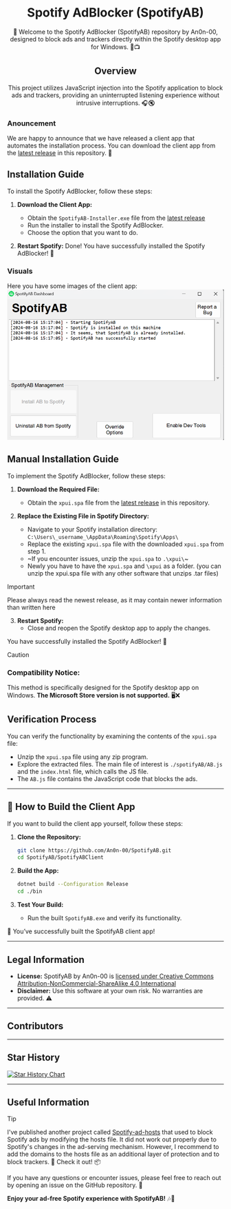 <div align="center">

# Spotify AdBlocker (SpotifyAB)

🎵 Welcome to the Spotify AdBlocker (SpotifyAB) repository by An0n-00, designed to block ads and trackers directly within the Spotify desktop app for Windows. 🚫📺

## Overview

This project utilizes JavaScript injection into the Spotify application to block ads and trackers, providing an uninterrupted listening experience without intrusive interruptions. 🎧🔇

</div>

### Anouncement

We are happy to announce that we have released a client app that automates the installation process. You can download the client app from the [latest release](https://github.com/An0n-00/SpotifyAB/releases/latest/download/SpotifyAB-Installer.exe) in this repository. 🚀

## Installation Guide

To install the Spotify AdBlocker, follow these steps:

1. **Download the Client App:**
   - Obtain the `SpotifyAB-Installer.exe` file from the [latest release](https://github.com/An0n-00/SpotifyAB/releases/latest/download/SpotifyAB-Installer.exe)
   - Run the installer to install the Spotify AdBlocker.
   - Choose the option that you want to do.

2. **Restart Spotify:**
Done! You have successfully installed the Spotify AdBlocker! 🎉

### Visuals

Here you have some images of the client app:
![Visual of the Client app](/docs/pics/visuals.png)

## Manual Installation Guide

To implement the Spotify AdBlocker, follow these steps:

1. **Download the Required File:**
   - Obtain the `xpui.spa` file from the [latest release](https://github.com/An0n-00/SpotifyAB/releases) in this repository.

2. **Replace the Existing File in Spotify Directory:**
   - Navigate to your Spotify installation directory:
     `C:\Users\_username_\AppData\Roaming\Spotify\Apps\`
   - Replace the existing `xpui.spa` file with the downloaded `xpui.spa` from step 1.
   - ~If you encounter issues, unzip the `xpui.spa` to `.\xpui\`~
   - Newly you have to have the `xpui.spa` and `\xpui` as a folder. (you can unzip the xpui.spa file with any other software that unzips .tar files)

> [!important]
> Please always read the newest release, as it may contain newer information than written here

3. **Restart Spotify:**
   - Close and reopen the Spotify desktop app to apply the changes.

You have successfully installed the Spotify AdBlocker! 🎉

> [!CAUTION]  
> ### Compatibility Notice:
> This method is specifically designed for the Spotify desktop app on Windows. **The Microsoft Store version is not supported.** 🖥️❌

## Verification Process

You can verify the functionality by examining the contents of the `xpui.spa` file:

- Unzip the `xpui.spa` file using any zip program.
- Explore the extracted files. The main file of interest is `./spotifyAB/AB.js` and the `index.html` file, which calls the JS file.
- The `AB.js` file contains the JavaScript code that blocks the ads.

---

## 🌟 How to Build the Client App

If you want to build the client app yourself, follow these steps:

1. **Clone the Repository:**
   ```bash
   git clone https://github.com/An0n-00/SpotifyAB.git
   cd SpotifyAB/SpotifyABClient
   ```

2. **Build the App:** 
   ```bash
   dotnet build --Configuration Release
   cd ./bin
   ```

3. **Test Your Build:**
   - Run the built `SpotifyAB.exe` and verify its functionality.

🎉 You’ve successfully built the SpotifyAB client app!

---

## Legal Information

- **License:** SpotifyAB by An0n-00 is [licensed under Creative Commons Attribution-NonCommercial-ShareAlike 4.0 International](/license)
- **Disclaimer:** Use this software at your own risk. No warranties are provided. ⚠️

---

## Contributors

<!-- readme: collaborators,contributors -start -->
<!-- readme: collaborators,contributors -end -->

---

## Star History

<a href="https://star-history.com/#An0n-00/SpotifyAB&Date">
 <picture>
   <source media="(prefers-color-scheme: dark)" srcset="https://api.star-history.com/svg?repos=An0n-00/SpotifyAB&type=Date&theme=dark" />
   <source media="(prefers-color-scheme: light)" srcset="https://api.star-history.com/svg?repos=An0n-00/SpotifyAB&type=Date" />
   <img alt="Star History Chart" src="https://api.star-history.com/svg?repos=An0n-00/SpotifyAB&type=Date" />
 </picture>
</a>

---

## Useful Information

> [!TIP]
> I've published another project called [Spotify-ad-hosts](https://www.github.com/An0n-00/Spotify-ad-hosts) that used to block Spotify ads by modifying the hosts file. It did not work out properly due to Spotify's changes in the ad-serving mechanism. However, I recommend to add the domains to the hosts file as an additional layer of protection and to block trackers. 📝 Check it out! 📦

If you have any questions or encounter issues, please feel free to reach out by opening an issue on the GitHub repository. 📢

**Enjoy your ad-free Spotify experience with SpotifyAB!** 🎶🚀
